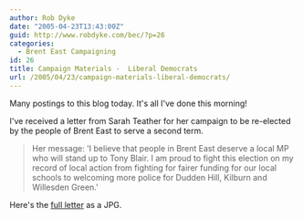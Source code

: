 ```yaml
---
author: Rob Dyke
date: "2005-04-23T13:43:00Z"
guid: http://www.robdyke.com/bec/?p=26
categories:
  - Brent East Campaigning
id: 26
title: Campaign Materials -  Liberal Democrats
url: /2005/04/23/campaign-materials-liberal-democrats/
---
```

Many postings to this blog today. It's all I've done this morning!

I've received a letter from Sarah Teather for her campaign to be re-elected by the people of Brent East to serve a second term.

> Her message: 'I believe that people in Brent East deserve a local MP who will stand up to Tony Blair. I am proud to fight this election on my record of local action from fighting for fairer funding for our local schools to welcoming more police for Dudden Hill, Kilburn and Willesden Green.'

Here's the [full letter](http://www.comwifinet.com/becampaign/st_letter.jpg) as a JPG.
